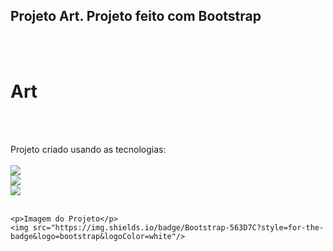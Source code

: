 <h2>Projeto Art. Projeto feito com Bootstrap</h2>
<br>
<br>
<h1>Art</h1>
<br>
<br>
<p>Projeto criado usando as tecnologias:
<br>
<br>
    <img src="https://img.shields.io/badge/HTML5-E34F26?style=for-the-badge&logo=html5&logoColor=white">
    <br>
    <img src="https://img.shields.io/badge/CSS3-1572B6?style=for-the-badge&logo=css3&logoColor=white">
    <br>
    <img src="https://img.shields.io/badge/Bootstrap-563D7C?style=for-the-badge&logo=bootstrap&logoColor=white"/>
    <br>
    <br>

    <p>Imagem do Projeto</p>
    <img src="https://img.shields.io/badge/Bootstrap-563D7C?style=for-the-badge&logo=bootstrap&logoColor=white"/>
    
